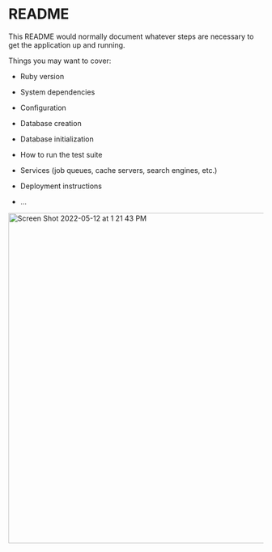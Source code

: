 # README

This README would normally document whatever steps are necessary to get the
application up and running.

Things you may want to cover:

* Ruby version

* System dependencies

* Configuration

* Database creation

* Database initialization

* How to run the test suite

* Services (job queues, cache servers, search engines, etc.)

* Deployment instructions

* ...
<img width="654" alt="Screen Shot 2022-05-12 at 1 21 43 PM" src="https://user-images.githubusercontent.com/99001315/168152434-af9ac8fa-1416-45eb-a5bb-ebcacfb46727.png">



